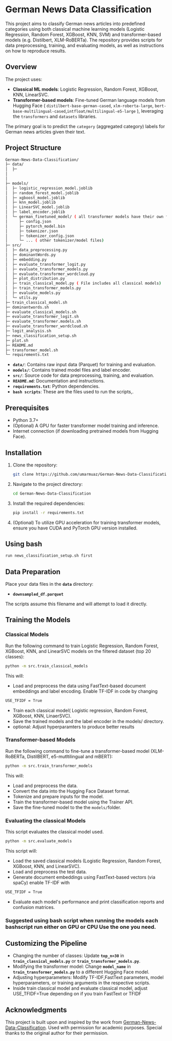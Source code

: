 # German News Data Classification


This project aims to classify German news articles into predefined categories using both classical machine learning models (Logistic Regression, Random Forest, XGBoost, KNN, SVM) and transformer-based models (e.g. Distilbert, XLM-RoBERTa). The repository provides scripts for data preprocessing, training, and evaluating models, as well as instructions on how to reproduce results.

## Overview

The project uses:
- **Classical ML models**: Logistic Regression, Random Forest, XGBoost, KNN, LinearSVC.
- **Transformer-based models**: Fine-tuned German language models from Hugging Face ( `distilbert-base-german-cased`, `xlm-roberta-large`, `bert-base-multilingual-cased`,`intfloat/multilingual-e5-large` ), leveraging the `transformers` and `datasets` libraries.

The primary goal is to predict the `category` (aggregated category) labels for German news articles given their text.

## Project Structure
```bash
German-News-Data-Classification/
├─ data/
│  ├─ 
│  
│  
├─ models/
│  ├─ logistic_regression_model.joblib
│  ├─ random_forest_model.joblib
│  ├─ xgboost_model.joblib
│  ├─ knn_model.joblib
│  ├─ LinearSVC_model.joblib
│  ├─ label_encoder.joblib
│  └─ german_finetuned_model/ ( all transformer models have their own finetuned)
│     ├─ config.json
│     ├─ pytorch_model.bin
│     ├─ tokenizer.json
│     ├─ tokenizer_config.json
│     └─ ... ( other tokenizer/model files)
├─ src/
│  ├─ data_preprocessing.py
│  ├─ dominantWords.py
│  ├─ embedding.py
│  ├─ evaluate_transformer_logit.py
│  ├─ evaluate_transformer_models.py
│  ├─ evaluate.transformer_wordcloud.py
│  ├─ plot_distribution.py
│  ├─ train_classical_model.py ( File includes all classical models)
│  ├─ train_transformer_models.py
│  ├─ evaluate_models.py
│  └─ utils.py
├─ train_classical_model.sh
├─ dominantwords.sh
├─ evaluate_classical_models.sh
├─ evaluate_transformer_logit.sh
├─ evaluate_transformer.models.sh
├─ evaluate_transformer_wordcloud.sh
├─ logit_analysis.sh
├─ news_classification_setup.sh
├─ plot.sh
├─ README.md
├─ transformer_model.sh
└─ requirements.txt
```
- **`data/`**: Contains raw input data (Parquet) for training and evaluation.
- **`models/`**: Contains trained model files and label encoder.
- **`src/`**: Source code for data preprocessing, training, and evaluation.
- **`README.md`**: Documentation and instructions.
- **`requirements.txt`**: Python dependencies.
- **`bash scripts`**: These are the files used to run the scripts,.

## Prerequisites

- Python 3.7+
- (Optional) A GPU for faster transformer model training and inference.
- Internet connection (if downloading pretrained models from Hugging Face).

## Installation

1. Clone the repository:
   ```bash
   git clone https://github.com/umarmuaz/German-News-Data-Classification.git
   ```
2. Navigate to the project directory:
   ```bash
   cd German-News-Data-Classification
   ```
3. Install the required dependencies:
   ```bash
   pip install -r requirements.txt
   ```
4. (Optional) To utilize GPU acceleration for training transformer models, ensure you have CUDA and PyTorch GPU version installed.

## Using bash

```bash
run news_classification_setup.sh first
```
   
## Data Preparation
Place your data files in the **`data`** directory:

- **`downsampled_df.parquet`**


The scripts assume this filename and will attempt to load it directly.

## Training the Models
### Classical Models
Run the following command to train Logistic Regression, Random Forest, XGBoost, KNN, and LinearSVC models on the filtered dataset (top 20 classes):

```bash
python -m src.train_classical_models
```
This will:

- Load and preprocess the data using FastText-based document embeddings and label encoding. Enable TF-IDF in code by changing
```bash
USE_TFIDF = True
```
- Train each classical model( Logistic regression, Random Forest, XGBoost, KNN, LinaerSVC).
- Save the trained models and the label encoder in the models/ directory.
- optional: Adjust hyperparamters to produce better results

### Transformer-based Models
Run the following command to fine-tune a transformer-based model (XLM-RoBERTa, DistilBERT, e5-mutltilingual and mBERT):

```bash
python -m src.train_transformer_models
```
This will:

- Load and preprocess the data.
- Convert the data into the Hugging Face Dataset format.
- Tokenize and prepare inputs for the model.
- Train the transformer-based model using the Trainer API.
- Save the fine-tuned model to the the `models/`folder.
### Evaluating the classical Models
This script evaluates the classical model used.


```bash
python -m src.evaluate_models
```
This script will:

- Load the saved classical models (Logistic Regression, Random Forest, XGBoost, KNN, and LinearSVC).
- Load and preprocess the test data.
- Generate document embeddings using FastText-based vectors (via spaCy) enable TF-IDF with
```bash
USE_TFIDF = True
```
- Evaluate each model's performance and print classification reports and confusion matrices.

### Suggested using bash script when running the models each bashscript run either on GPU or CPU Use the one you need.

## Customizing the Pipeline
- Changing the number of classes: Update **`top_n=30`** in **`train_classical_models.py`** or **`train_transformer_models.py`**.
- Modifying the transformer model: Change **`model_name`** in **`train_transformer_models.py`** to a different Hugging Face model.
- Adjusting hyperparameters: Modify TF-IDF,FastText parameters, model hyperparameters, or training arguments in the respective scripts.
- Inside train classical model and evaluate classical model, adjust USE_TFIDF=True depending on if you train FastText or TFIDF

## Acknowledgments

This project is built upon and inspired by the work from [German-News-Data-Classification](https://github.com/umarmuaz/German-News-Data-Classification). 
Used with permission for academic purposes. Special thanks to the original author for their permission.